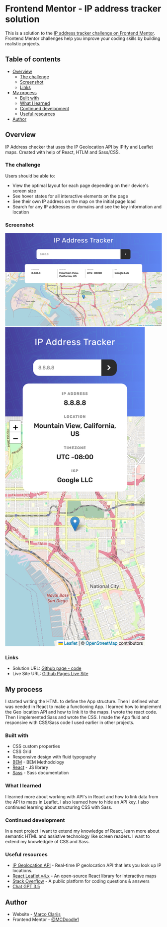 # Frontend Mentor - IP address tracker solution

This is a solution to the [IP address tracker challenge on Frontend Mentor](https://www.frontendmentor.io/challenges/ip-address-tracker-I8-0yYAH0). Frontend Mentor challenges help you improve your coding skills by building realistic projects. 

## Table of contents

- [Overview](#overview)
  - [The challenge](#the-challenge)
  - [Screenshot](#screenshot)
  - [Links](#links)
- [My process](#my-process)
  - [Built with](#built-with)
  - [What I learned](#what-i-learned)
  - [Continued development](#continued-development)
  - [Useful resources](#useful-resources)
- [Author](#author)

## Overview

IP Address checker that uses the IP Geolocation API by IPify and Leaflet maps. Created with help of React, HTLM and Sass/CSS.

### The challenge

Users should be able to:

- View the optimal layout for each page depending on their device's screen size
- See hover states for all interactive elements on the page
- See their own IP address on the map on the initial page load
- Search for any IP addresses or domains and see the key information and location

### Screenshot

![desktop](./src/screenshots/desktop.png)
![mobile](./src/screenshots/mobile.png)


### Links

- Solution URL: [Github page - code](https://github.com/MCDoodle1/ip-tracker)
- Live Site URL: [Github Pages Live Site](https://mcdoodle1.github.io/ip-tracker/)

## My process

I started writing the HTML to define the App structure. Then I defined what was needed in React to make a functioning App. I learned how to implement the Geo location API and how to link it to the maps. I wrote the react code. Then I implemented Sass and wrote the CSS. I made the App fluid and responsive with CSS/Sass code I used earlier in other projects. 

### Built with

- CSS custom properties
- CSS Grid
- Responsive design with fluid typography
- [BEM](https://en.bem.info/methodology/css/) - BEM Methodology
- [React](https://reactjs.org/) - JS library
- [Sass](https://sass-lang.com) - Sass documentation


### What I learned

I learned more about working with API's in React and how to link data from the API to maps in Leaflet. I also learned how to hide an API key. I also continued learning about structuring CSS with Sass.

### Continued development

In a next project I want to extend my knowledge of React, learn more about semantic HTML and assistive technology like screen readers. I want to extend my knowledgde of CSS and Sass.


### Useful resources

- [IP Geolocation API](https://geo.ipify.org) - Real-time IP geolocation API that lets you look up IP locations.
- [React Leaflet v4.x](https://react-leaflet.js.org) - An open-source React library for interactive maps
- [Stack Overflow](https://stackoverflow.com/) - A public platform for coding questions & answers
- [Chat GPT 3.5](https://chat.openai.com)


## Author

- Website - [Marco Clarijs](https://github.com/MCDoodle1)
- Frontend Mentor - [@MCDoodle1](https://www.frontendmentor.io/profile/MCDoodle1)